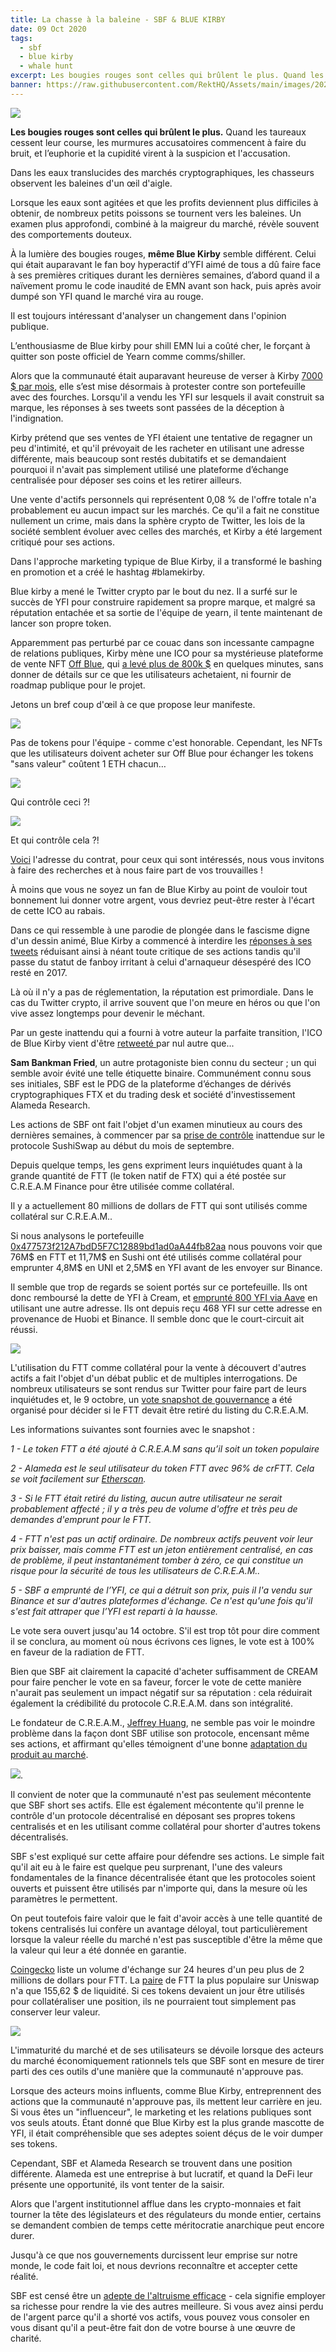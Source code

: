 ```yaml
---
title: La chasse à la baleine - SBF & BLUE KIRBY
date: 09 Oct 2020
tags:
  - sbf
  - blue kirby
  - whale hunt
excerpt: Les bougies rouges sont celles qui brûlent le plus. Quand les taureaux cessent leur course, les murmures accusatoires commencent à faire du bruit, et l’euphorie et la cupidité virent à la suspicion et l'accusation. Dans les eaux translucides des marchés cryptographiques, les chasseurs observent les baleines d'un œil d'aigle.
banner: https://raw.githubusercontent.com/RektHQ/Assets/main/images/2020/10/Sperm-Whale-capture-3400gty-58b96f8b5f9b58af5c479aa4.png
---
```


![](https://raw.githubusercontent.com/RektHQ/Assets/main/images/2020/10/Sperm-Whale-capture-3400gty-58b96f8b5f9b58af5c479aa4.png)

**Les bougies rouges sont celles qui brûlent le plus.** Quand les taureaux cessent leur course, les murmures accusatoires commencent à faire du bruit, et l’euphorie et la cupidité virent à la suspicion et l'accusation. 

Dans les eaux translucides des marchés cryptographiques, les chasseurs observent les baleines d'un œil d'aigle.

Lorsque les eaux sont agitées et que les profits deviennent plus difficiles à obtenir, de nombreux petits poissons se tournent vers les baleines. Un examen plus approfondi, combiné à la maigreur du marché, révèle souvent des comportements douteux.

À la lumière des bougies rouges, **même Blue Kirby** semble différent. Celui qui était auparavant le fan boy hyperactif d’YFI aimé de tous a dû faire face à ses premières critiques durant les dernières semaines, d’abord quand il a naïvement promu le code inaudité de EMN avant son hack, puis après avoir dumpé son YFI quand le marché vira au rouge.

Il est toujours intéressant d'analyser un changement dans l'opinion publique.

L’enthousiasme de Blue kirby pour shill EMN lui a coûté cher, le forçant à quitter son poste officiel de Yearn comme comms/shiller.

Alors que la communauté était auparavant heureuse de verser à Kirby [7000 $ par mois](https://gov.yearn.finance/t/nomination-for-roles-multisig-to-approve-execute/4549), elle s’est mise désormais à protester contre son portefeuille avec des fourches. Lorsqu'il a vendu les YFI sur lesquels il avait construit sa marque, les réponses à ses tweets sont passées de la déception à l'indignation.

Kirby prétend que ses ventes de YFI étaient une tentative de regagner un peu d'intimité, et qu'il prévoyait de les racheter en utilisant une adresse différente, mais beaucoup sont restés dubitatifs et se demandaient pourquoi il n'avait pas simplement utilisé une plateforme d’échange centralisée pour déposer ses coins et les retirer ailleurs.

Une vente d'actifs personnels qui représentent 0,08 % de l'offre totale n'a probablement eu aucun impact sur les marchés. Ce qu'il a fait ne constitue nullement un crime, mais dans la sphère crypto de Twitter, les lois de la société semblent évoluer avec celles des marchés, et Kirby a été largement critiqué pour ses actions.

Dans l'approche marketing typique de Blue Kirby, il a transformé le bashing en promotion et a créé le hashtag #blamekirby.

Blue kirby a mené le Twitter crypto par le bout du nez. Il a surfé sur le succès de YFI pour construire rapidement sa propre marque, et malgré sa réputation entachée et sa sortie de l'équipe de yearn, il tente maintenant de lancer son propre token.

Apparemment pas perturbé par ce couac dans son incessante campagne de relations publiques, Kirby mène une ICO pour sa mystérieuse plateforme de vente NFT [Off Blue](https://off---blue.com/), qui [a levé plus de 800k $](https://twitter.com/MarketStupid/status/1314558440392454145?s=20) en quelques minutes, sans donner de détails sur ce que les utilisateurs achetaient, ni fournir de roadmap publique pour le projet.

Jetons un bref coup d'œil à ce que propose leur manifeste.

![](https://lh3.googleusercontent.com/es0MCiRS7CbJUWUJ6CWOoRgRh-J9Ll-4CFfr3G2dA_xL9ee1O-H29kKUKuDwq5c3sJmgWAvlm6wwQM1reY5APaTh2o6xXiL6eYnccXeoS6YJYeE8Rubw1xPQnHUM9Ea4CJAjOC7W)

Pas de tokens pour l'équipe - comme c'est honorable. Cependant, les NFTs que les utilisateurs doivent acheter sur Off Blue pour échanger les tokens "sans valeur" coûtent 1 ETH chacun…

![](https://lh3.googleusercontent.com/11MwBLNhIZcAI1wU7tqC-5I2asCPuiCu6G0V7ACLnYE-9H89-RMUpqSEf7oyPvEpYROXAjM1r2SRcpHjj269p5IxaJxRAids3_pIu-4w5ro40cOjhgx42ZbfxKfNjVBIZwldSA9j)

Qui contrôle ceci ?!

![](https://lh3.googleusercontent.com/2xIs667NQ69KNP3yGIOqlnbW9GUx3P_L2WnTse9A9NTdzyGSDET-2sWbbX-2nL88cpAoohWrBC7YwpcPfSOjETJhiQ6fK1GliEPfcy1MKJbAIBTM9pMYZnnD89RCCNsFwFvSbTJX)

Et qui contrôle cela ?!

[Voici](https://etherscan.io/address/0xA11f2dec4bab2E07de7708Dd640004Ef80cCaBCe#code) l'adresse du contrat, pour ceux qui sont intéressés, nous vous invitons à faire des recherches et à nous faire part de vos trouvailles !

À moins que vous ne soyez un fan de Blue Kirby au point de vouloir tout bonnement lui donner votre argent, vous devriez peut-être rester à l'écart de cette ICO au rabais.

Dans ce qui ressemble à une parodie de plongée dans le fascisme digne d'un dessin animé, Blue Kirby a commencé à interdire les
 [réponses à ses tweets](https://twitter.com/meeseeking/status/1314581750153121793?s=21) réduisant ainsi à néant toute critique de ses actions tandis qu'il passe du statut de fanboy irritant à celui d'arnaqueur désespéré des ICO resté en 2017.

Là où il n'y a pas de réglementation, la réputation est primordiale. Dans le cas du Twitter crypto, il arrive souvent que l'on meure en héros ou que l'on vive assez longtemps pour devenir le méchant.

Par un geste inattendu qui a fourni à votre auteur la parfaite transition, l'ICO de Blue Kirby vient d'être 
[retweeté ](https://twitter.com/off___blue/status/1314310177609318400?s=20) par nul autre que...

**Sam Bankman Fried**, un autre protagoniste bien connu du secteur ; un qui semble avoir évité une telle étiquette binaire. Communément connu sous ses initiales, SBF est le PDG de la plateforme d’échanges de dérivés cryptographiques FTX et du trading desk et société d'investissement Alameda Research.

Les actions de SBF ont fait l'objet d'un examen minutieux au cours des dernières semaines, à commencer par sa
 [prise de contrôle](https://twitter.com/SBF_Alameda/status/1302510335803363331?s=20) inattendue sur le protocole SushiSwap au début du mois de septembre.

Depuis quelque temps, les gens expriment leurs inquiétudes quant à la grande quantité de FTT (le token natif de FTX) qui a été postée sur C.R.E.A.M Finance pour être utilisée comme collatéral.

Il y a actuellement 80 millions de dollars de FTT qui sont utilisés comme collatéral sur C.R.E.A.M..

Si nous analysons le portefeuille [0x477573f212A7bdD5F7C12889bd1ad0aA44fb82aa](https://debank.com/portfolio/0x477573f212A7bdD5F7C12889bd1ad0aA44fb82aa) nous pouvons voir que 76M$ en FTT et 11,7M$ en Sushi ont été utilisés comme collatéral pour emprunter 4,8M$ en UNI et 2,5M$ en YFI avant de les envoyer sur Binance.

Il semble que trop de regards se soient portés sur ce portefeuille. Ils ont donc remboursé la dette de YFI à Cream, et
[emprunté 800 YFI via Aave](https://twitter.com/JulienThevenard/status/1314151926586634241?s=20) en utilisant une autre adresse. Ils ont depuis reçu 468 YFI sur cette adresse en provenance de Huobi et Binance. Il semble donc que le court-circuit ait réussi.

![](https://lh4.googleusercontent.com/G-Go16pH155x6ckdT12bHxYa7W-M8Xix6MZ6lxgsV3J311xz7lXZL1KGHnLrTxBAPEhZZXB6LTxPPo8qRMZhQbGnB8ekxsB00fyRVE5jqwKMhRQnSMp0kbcXC9F39Ao4YVIs6jFY)

L'utilisation du FTT comme collatéral pour la vente à découvert d'autres actifs a fait l'objet d'un débat public et de multiples interrogations. De nombreux utilisateurs se sont rendus sur Twitter pour faire part de leurs inquiétudes et, le 9 octobre, un [vote snapshot de gouvernance](https://snapshot.page/#/cream/proposal/QmapHjJJGMwvSVygCMKaTaGbWiPdtaqu5fxXM5LQhWSqgT) a été organisé pour décider si le FTT devait être retiré du listing du C.R.E.A.M.

Les informations suivantes sont fournies avec le snapshot :

_1 - Le token FTT a été ajouté à C.R.E.A.M sans qu’il soit un token populaire_

_2 - Alameda est le seul utilisateur du token FTT avec 96% de crFTT. Cela se voit facilement sur [Etherscan](https://etherscan.io/token/0x10fdbd1e48ee2fd9336a482d746138ae19e649db#balances)._

_3 - Si le FTT était retiré du listing, aucun autre utilisateur ne serait probablement affecté ; il y a très peu de volume d'offre et très peu de demandes d'emprunt pour le FTT._

_4 - FTT n'est pas un actif ordinaire. De nombreux actifs peuvent voir leur prix baisser, mais comme FTT est un jeton entièrement centralisé, en cas de problème, il peut instantanément tomber à zéro, ce qui constitue un risque pour la sécurité de tous les utilisateurs de C.R.E.A.M.._

_5 - SBF a emprunté de l’YFI, ce qui a détruit son prix, puis il l'a vendu sur Binance et sur d'autres plateformes d'échange. Ce n'est qu'une fois qu'il s'est fait attraper que l’YFI est reparti à la hausse._

Le vote sera ouvert jusqu'au 14 octobre. S'il est trop tôt pour dire comment il se conclura, au moment où nous écrivons ces lignes, le vote est à 100% en faveur de la radiation de FTT.

Bien que SBF ait clairement la capacité d'acheter suffisamment de CREAM pour faire pencher le vote en sa faveur, forcer le vote de cette manière n'aurait pas seulement un impact négatif sur sa réputation : cela réduirait également la crédibilité du protocole C.R.E.A.M. dans son intégralité.

Le fondateur de C.R.E.A.M., [Jeffrey Huang](https://twitter.com/machibigbrother), ne semble pas voir le moindre problème dans la façon dont SBF utilise son protocole, encensant même ses actions, et affirmant qu'elles témoignent d'une bonne [adaptation du produit au marché](https://twitter.com/machibigbrother/status/1313887798923935750?s=20).

![](https://lh5.googleusercontent.com/P4a0ECkn4OO3nQNwL-a8Fup1ambVFKV7PYltURmLISRwxB6NfsL6JceznpIEaxTkwpIa2AU-5Xtw0sFEcjFChgaPlTfAgpGEZT7-bsJbVtz0LQl-T8_5INBjZLhTynK1PA5ufzuC).

Il convient de noter que la communauté n'est pas seulement mécontente que SBF short ses actifs. Elle est également mécontente qu'il prenne le contrôle d'un protocole décentralisé en déposant ses propres tokens centralisés et en les utilisant comme collatéral pour shorter d'autres tokens décentralisés.

SBF s'est expliqué sur cette affaire pour défendre ses actions. Le simple fait qu'il ait eu à le faire est quelque peu surprenant, l'une des valeurs fondamentales de la finance décentralisée étant que les protocoles soient ouverts et puissent être utilisés par n'importe qui, dans la mesure où les paramètres le permettent.

On peut toutefois faire valoir que le fait d'avoir accès à une telle quantité de tokens centralisés lui confère un avantage déloyal, tout particulièrement lorsque la valeur réelle du marché n'est pas susceptible d'être la même que la valeur qui leur a été donnée en garantie.

[Coingecko](https://www.coingecko.com/en/coins/ftx-token) liste un volume d'échange sur 24 heures d'un peu plus de 2 millions de dollars pour FTT. La [paire](https://info.uniswap.org/pair/0x36d6a86226d2fc54361241b8b030dd86bc55ed04) de FTT la plus populaire sur Uniswap n'a que 155,62 $ de liquidité. Si ces tokens devaient un jour être utilisés pour collatéraliser une position, ils ne pourraient tout simplement pas conserver leur valeur.

![](https://lh3.googleusercontent.com/YQc1p1Cjir7zQNE3u_5zdfzv7yfKv3Pxc2XXnrEwaszZX_df0FkC58WROMfYgI1xilMtygLTm3R8u_COSk-2ZBBjy-QRNaey-OaoUIYl2wX1YjDUdl588sHUGaxh8sC5GRzPTlhp)

L'immaturité du marché et de ses utilisateurs se dévoile lorsque des acteurs du marché économiquement rationnels tels que SBF sont en mesure de tirer parti des ces outils d'une manière que la communauté n'approuve pas. 

Lorsque des acteurs moins influents, comme Blue Kirby, entreprennent des actions que la communauté n'approuve pas, ils mettent leur carrière en jeu. Si vous êtes un "influenceur", le marketing et les relations publiques sont vos seuls atouts. Étant donné que Blue Kirby est la plus grande mascotte de YFI, il était compréhensible que ses adeptes soient déçus de le voir dumper ses tokens.

Cependant, SBF et Alameda Research se trouvent dans une position différente. Alameda est une entreprise à but lucratif, et quand la DeFi leur présente une opportunité, ils vont tenter de la saisir.

Alors que l'argent institutionnel afflue dans les crypto-monnaies et fait tourner la tête des législateurs et des régulateurs du monde entier, certains se demandent combien de temps cette méritocratie anarchique peut encore durer.

Jusqu'à ce que nos gouvernements durcissent leur emprise sur notre monde, le code fait loi, et nous devrions reconnaître et accepter cette réalité.

SBF est censé être un [adepte de l'altruisme efficace](https://80000hours.org/career-guide/member-stories/sam-bankman-fried/) - cela signifie employer sa richesse pour rendre la vie des autres meilleure. Si vous avez ainsi perdu de l'argent parce qu'il a shorté vos actifs, vous pouvez vous consoler en vous disant qu'il a peut-être fait don de votre bourse à une œuvre de charité.

